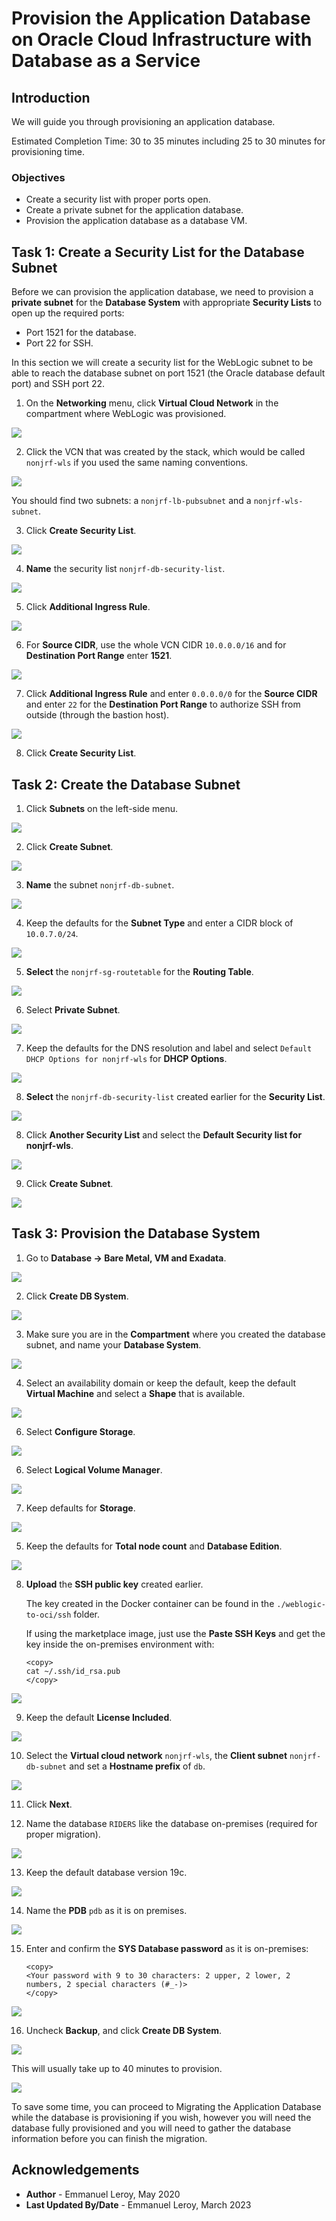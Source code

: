 # Provision the Application Database on Oracle Cloud Infrastructure with Database as a Service

## Introduction

We will guide you through provisioning an application database.

Estimated Completion Time: 30 to 35 minutes including 25 to 30 minutes for provisioning time.

### Objectives

- Create a security list with proper ports open.
- Create a private subnet for the application database.
- Provision the application database as a database VM.

## Task 1: Create a Security List for the Database Subnet

Before we can provision the application database, we need to provision a **private subnet** for the **Database System** with appropriate **Security Lists** to open up the required ports:

- Port 1521 for the database.
- Port 22 for SSH.

In this section we will create a security list for the WebLogic subnet to be able to reach the database subnet on port 1521 (the Oracle database default port) and SSH port 22.

1. On the **Networking** menu, click **Virtual Cloud Network** in the compartment where WebLogic was provisioned.

  ![](./images/provision-db-1.png " ")

2. Click the VCN that was created by the stack, which would be called `nonjrf-wls` if you used the same naming conventions.

  ![](./images/provision-db-2.png " ")

  You should find two subnets: a `nonjrf-lb-pubsubnet` and a `nonjrf-wls-subnet`.

3. Click **Create Security List**.

  ![](./images/provision-db-4.png " ")

4. **Name** the security list `nonjrf-db-security-list`.

  ![](./images/provision-db-5-dbseclist.png " ")

5. Click **Additional Ingress Rule**.

  ![](./images/provision-db-5-ingress1521.png " ")

6. For **Source CIDR**, use the whole VCN CIDR `10.0.0.0/16` and for **Destination Port Range** enter **1521**.

  ![](./images/provision-db-5-ingress1521b.png " ")

7. Click **Additional Ingress Rule** and enter `0.0.0.0/0` for the **Source CIDR** and enter `22` for the **Destination Port Range** to authorize SSH from outside (through the bastion host).

  ![](./images/provision-db-6-ingress22.png " ")

8. Click **Create Security List**.

## Task 2: Create the Database Subnet

1. Click **Subnets** on the left-side menu.

  ![](./images/provision-db-7-subnet.png " ")

2. Click **Create Subnet**.

  ![](./images/provision-db-8-subnet.png " ")

3. **Name** the subnet `nonjrf-db-subnet`.

  ![](./images/provision-db-9-subnet1.png " ")

4. Keep the defaults for the **Subnet Type** and enter a CIDR block of `10.0.7.0/24`.

  ![](./images/provision-db-9-subnet2.png " ")

5. **Select** the `nonjrf-sg-routetable` for the **Routing Table**.

  ![](./images/provision-db-9-subnet3.png " ")

6. Select **Private Subnet**.

  ![](./images/provision-db-9-subnet4.png " ")

7. Keep the defaults for the DNS resolution and label and select `Default DHCP Options for nonjrf-wls` for **DHCP Options**.

  ![](./images/provision-db-9-subnet5.png " ")

8. **Select** the `nonjrf-db-security-list` created earlier for the **Security List**.

  ![](./images/provision-db-9-subnet6.png " ")

8. Click **Another Security List** and select the **Default Security list for nonjrf-wls**.

  ![](./images/provision-db-9-subnet6b.png " ")

9. Click **Create Subnet**.

  ![](./images/provision-db-9-subnet7.png " ")

## Task 3: Provision the Database System

1. Go to **Database -> Bare Metal, VM and Exadata**.

  ![](./images/provision-db-10.png " ")

2. Click **Create DB System**.

  ![](./images/provision-db-11.png " ")

3. Make sure you are in the **Compartment** where you created the database subnet, and name your **Database System**.

  ![](./images/provision-db-12.png " ")

4. Select an availability domain or keep the default, keep the default **Virtual Machine** and select a **Shape** that is available.

  ![](./images/provision-db-13-ad-shape.png " ")

6. Select **Configure Storage**.

  ![](./images/provision-db-change-storage.png " ")

6. Select **Logical Volume Manager**.

  ![](./images/provision-db-15-lvm.png " ")

7. Keep defaults for **Storage**.

  ![](./images/provision-db-16-storage.png " ")

5. Keep the defaults for **Total node count** and **Database Edition**.

  ![](./images/provision-db-14.png " ")

8. **Upload** the **SSH public key** created earlier.

    The key created in the Docker container can be found in the `./weblogic-to-oci/ssh` folder.

    If using the marketplace image, just use the **Paste SSH Keys** and get the key inside the on-premises environment with:

    ```
    <copy>
    cat ~/.ssh/id_rsa.pub
    </copy>
    ```

  ![](./images/provision-db-17-ssh.png " ")

9. Keep the default **License Included**.

  ![](./images/provision-db-18-license.png " ")

10. Select the **Virtual cloud network** `nonjrf-wls`, the **Client subnet** `nonjrf-db-subnet` and set a **Hostname prefix** of `db`.

  ![](./images/provision-db-19-net.png " ")

11. Click **Next**.

12. Name the database `RIDERS` like the database on-premises (required for proper migration).

  ![](./images/provision-db-20-dbname.png " ")

13. Keep the default database version 19c.

  ![](./images/provision-db-21-version.png " ")

14. Name the **PDB** `pdb` as it is on premises.

  ![](./images/provision-db-22-pdb.png " ")

15. Enter and confirm the **SYS Database password** as it is on-premises:

    ```
    <copy>
    <Your password with 9 to 30 characters: 2 upper, 2 lower, 2 numbers, 2 special characters (#_-)>
    </copy>
    ```

  ![](./images/provision-db-23-creds.png " ")

16. Uncheck **Backup**, and click **Create DB System**.

  ![](./images/provision-db-24.png " ")

  This will usually take up to 40 minutes to provision.

  ![](./images/provision-db-25.png " ")

To save some time, you can proceed to Migrating the Application Database while the database is provisioning if you wish, however you will need the database fully provisioned and you will need to gather the database information before you can finish the migration.

## Acknowledgements

 - **Author** - Emmanuel Leroy, May 2020
 - **Last Updated By/Date** - Emmanuel Leroy, March 2023
